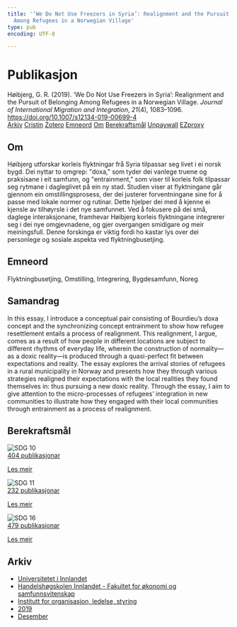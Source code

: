 ```yaml
---
title: '‘We Do Not Use Freezers in Syria’: Realignment and the Pursuit of Belonging
  Among Refugees in a Norwegian Village'
type: pub
encoding: UTF-8

---
```

<h1>Publikasjon</h1>
<article id="csl-bib-container-YL9JAE99" class="csl-bib-container">
  <div class="csl-bib-body"> <div class="csl-entry">Høibjerg, G. R. (2019). ‘We Do Not Use Freezers in Syria’: Realignment and the Pursuit of Belonging Among Refugees in a Norwegian Village. <i>Journal of International Migration and Integration</i>, <i>21</i>(4), 1083–1096. <a href="https://doi.org/10.1007/s12134-019-00699-4">https://doi.org/10.1007/s12134-019-00699-4</a></div> </div>
  <div class="csl-bib-buttons">
    <a href="#taxonomy-article-YL9JAE99" alt="archive" class="csl-bib-button">Arkiv</a>
    <a href="https://app.cristin.no/results/show.jsf?id=1758558" alt="Cristin" class="csl-bib-button">Cristin</a>
    <a href="http://zotero.org/groups/5881554/items/YL9JAE99" alt="Zotero" class="csl-bib-button">Zotero</a>
    <a href="#keywords-article-YL9JAE99" alt="keywords" class="csl-bib-button">Emneord</a>
    <a href="#about-article-YL9JAE99" alt="about_pub" class="csl-bib-button">Om</a>
    <a href="#sdg-article-YL9JAE99" alt="sdg" class="csl-bib-button">Berekraftsmål</a>
    <a href="https://doi.org/10.1007/s12134-019-00699-4" alt="Unpaywall" class="csl-bib-button">Unpaywall</a>
    <a href="https://doi.org/10.1007/s12134-019-00699-4" alt="EZproxy" class="csl-bib-button">EZproxy</a>
  </div>
  <div id="csl-bib-meta-container-YL9JAE99"></div>
</article>
<div id="csl-bib-meta-YL9JAE99" class="csl-bib-meta">
  <article id="about-article-YL9JAE99" class="about_pub-article">
    <h1>Om</h1>
    Høibjerg utforskar korleis flyktningar frå Syria tilpassar seg livet i ei norsk bygd. Dei nyttar to omgrep: "doxa," som tyder dei vanlege truene og praksisane i eit samfunn, og "entrainment," som viser til korleis folk tilpassar seg rytmane i dagleglivet på ein ny stad. Studien viser at flyktningane går gjennom ein omstillingsprosess, der dei justerer forventningane sine for å passe med lokale normer og rutinar. Dette hjelper dei med å kjenne ei kjensle av tilhøyrsle i det nye samfunnet. Ved å fokusere på dei små, daglege interaksjonane, framhevar Høibjerg korleis flyktningane integrerer seg i dei nye omgjevnadene, og gjer overgangen smidigare og meir meiningsfull. Denne forskinga er viktig fordi ho kastar lys over dei personlege og sosiale aspekta ved flyktningbusetjing.
  </article>
  <article id="keywords-article-YL9JAE99" class="keywords-article">
    <h1>Emneord</h1>
    Flyktningbusetjing, Omstilling, Integrering, Bygdesamfunn, Noreg
  </article>
  <article id="abstract-article-YL9JAE99" class="abstract-article">
    <h1>Samandrag</h1>
    In this essay, I introduce a conceptual pair consisting of Bourdieu’s doxa concept and the synchronizing concept entrainment to show how refugee resettlement entails a process of realignment. This realignment, I argue, comes as a result of how people in different locations are subject to different rhythms of everyday life, wherein the construction of normality—as a doxic reality—is produced through a quasi-perfect fit between expectations and reality. The essay explores the arrival stories of refugees in a rural municipality in Norway and presents how they through various strategies realigned their expectations with the local realities they found themselves in: thus pursuing a new doxic reality. Through the essay, I aim to give attention to the micro-processes of refugees’ integration in new communities to illustrate how they engaged with their local communities through entrainment as a process of realignment.
  </article>
  <article id="sdg-article-YL9JAE99" class="sdg-article">
    <h1>Berekraftsmål</h1>
    <div class="sdg-container"><div id="sdg10" class="sdg">
        <img src="{{< params subfolder >}}images/sdg/sdg10_nn.png" class="image" alt="SDG 10">
        <div class="sdg-overlay">
          <a href="{{< params subfolder >}}nn/archive/?sdg=10#archive" class="sdg-publication-count"><span>404</span> publikasjonar</a>
          <p><a href="https://fn.no/om-fn/fns-baerekraftsmaal/mindre-ulikhet?lang=nno-NO" class="sdg-read-more">Les meir</a></p>
        </div>
      </div> <div id="sdg11" class="sdg">
        <img src="{{< params subfolder >}}images/sdg/sdg11_nn.png" class="image" alt="SDG 11">
        <div class="sdg-overlay">
          <a href="{{< params subfolder >}}nn/archive/?sdg=11#archive" class="sdg-publication-count"><span>232</span> publikasjonar</a>
          <p><a href="https://fn.no/om-fn/fns-baerekraftsmaal/baerekraftige-byer-og-lokalsamfunn?lang=nno-NO" class="sdg-read-more">Les meir</a></p>
        </div>
      </div> <div id="sdg16" class="sdg">
        <img src="{{< params subfolder >}}images/sdg/sdg16_nn.png" class="image" alt="SDG 16">
        <div class="sdg-overlay">
          <a href="{{< params subfolder >}}nn/archive/?sdg=16#archive" class="sdg-publication-count"><span>479</span> publikasjonar</a>
          <p><a href="https://fn.no/om-fn/fns-baerekraftsmaal/fred-rettferdighet-og-velfungerende-institusjoner?lang=nno-NO" class="sdg-read-more">Les meir</a></p>
        </div>
      </div></div>
  </article>
  <article id="taxonomy-article-YL9JAE99" class="taxonomy-article">
    <h1>Arkiv</h1>
    <ul>
      <li><a href="{{< params subfolder >}}nn/archive/?key=3DCRN523">Universitetet i Innlandet</a></li>
      <li><a href="{{< params subfolder >}}nn/archive/?key=DU8Q9LN9">Handelshøgskolen Innlandet - Fakultet for økonomi og samfunnsvitenskap</a></li>
      <li><a href="{{< params subfolder >}}nn/archive/?key=4LUWR3ZM">Institutt for organisasjon, ledelse, styring</a></li>
      <li><a href="{{< params subfolder >}}nn/archive/?key=7GQPC2L9">2019</a></li>
      <li><a href="{{< params subfolder >}}nn/archive/?key=WI85NCBU">Desember</a></li>
    </ul>
  </article>
</div>
